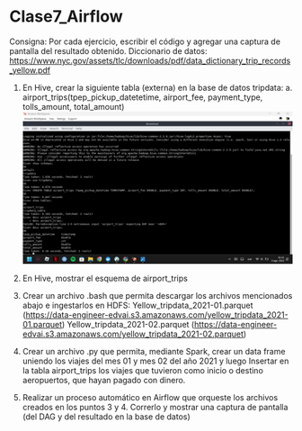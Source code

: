 # Clase7_Airflow 

Consigna: Por cada ejercicio, escribir el código y agregar una captura de pantalla del resultado
obtenido.
Diccionario de datos:
https://www.nyc.gov/assets/tlc/downloads/pdf/data_dictionary_trip_records_yellow.pdf
1. En Hive, crear la siguiente tabla (externa) en la base de datos tripdata:
a. airport_trips(tpep_pickup_datetetime, airport_fee, payment_type, tolls_amount,
total_amount)
![por consolad hadoop](https://github.com/ksirena35/Clase7_Airflow/blob/main/resources/1y2Hive.png)

3. En Hive, mostrar el esquema de airport_trips
4. Crear un archivo .bash que permita descargar los archivos mencionados abajo e
ingestarlos en HDFS:
Yellow_tripdata_2021-01.parquet
(https://data-engineer-edvai.s3.amazonaws.com/yellow_tripdata_2021-01.parquet)
Yellow_tripdata_2021-02.parquet
(https://data-engineer-edvai.s3.amazonaws.com/yellow_tripdata_2021-02.parquet)
5. Crear un archivo .py que permita, mediante Spark, crear un data frame uniendo los
viajes del mes 01 y mes 02 del año 2021 y luego Insertar en la tabla airport_trips los
viajes que tuvieron como inicio o destino aeropuertos, que hayan pagado con dinero.
6. Realizar un proceso automático en Airflow que orqueste los archivos creados en los
puntos 3 y 4. Correrlo y mostrar una captura de pantalla (del DAG y del resultado en la
base de datos) 

